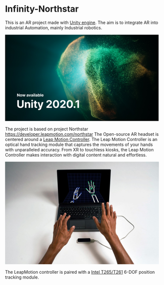 # Infinity-Northstar
This is an AR project made with [Unity engine](https://unity.com/). The aim is to integrate AR into industrial Automation, mainly Industrial robotics.

![Unity Engine](/Images/UnityImage.PNG)

The project is based on project Northstar https://developer.leapmotion.com/northstar
The Open-source AR headset is centered around a [Leap Motion Controller](https://cms.ultraleap.com/app/uploads/2020/02/HERO-UltraLeap_Product05342_edit.jpg). The Leap Motion Controller is an optical hand tracking module that captures the movements of your hands with unparalleled accuracy. From XR to touchless kiosks, the Leap Motion Controller makes interaction with digital content natural and effortless.

![LeapMotion Controller](/Images/HERO-UltraLeap_Product05342_edit.jpg)

The LeapMotion controller is paired with a [Intel T265/T261](https://www.intelrealsense.com/tracking-camera-t265/) 6-DOF position tracking module.
